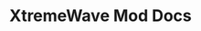 ---
title: XtremeWave Mod Docs
titleTemplate: false
layout: home
hero:
  name: XtremeDocs
  tagline: XtremeWave Mod Docs
  image:
    src: /XtremeWave(Projector).png
    alt: XtremeWave Logo
features:
  - title: FinalSuspect
    details: The Ultimate Among Us Mod for the Original Experience.
    link: FinalSuspect/
---